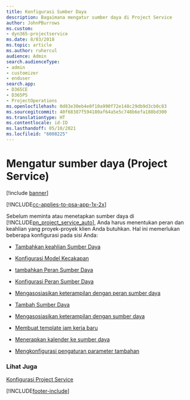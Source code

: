 ```yaml
---
title: Konfigurasi Sumber Daya
description: Bagaimana mengatur sumber daya di Project Service
author: JohnPBurrows
ms.custom:
- dyn365-projectservice
ms.date: 8/03/2018
ms.topic: article
ms.author: ruhercul
audience: Admin
search.audienceType:
- admin
- customizer
- enduser
search.app:
- D365CE
- D365PS
- ProjectOperations
ms.openlocfilehash: 0d83e30eb4e0f10a990f72e148c29db9d3cb0c83
ms.sourcegitcommit: 40f68387f594180af64a5e5c748b6efa188bd300
ms.translationtype: HT
ms.contentlocale: id-ID
ms.lasthandoff: 05/10/2021
ms.locfileid: "6008225"
---
```

# <a name="set-up-resources-project-service"></a>Mengatur sumber daya (Project Service)

[!include [banner](../includes/psa-now-project-operations.md)]

[!INCLUDE[cc-applies-to-psa-app-1x-2x](../includes/cc-applies-to-psa-app-1x-2x.md)]

Sebelum meminta atau menetapkan sumber daya di [!INCLUDE[pn_project_service_auto](../includes/pn-project-service-auto.md)], Anda harus menentukan peran dan keahlian yang proyek-proyek klien Anda butuhkan. Hal ini memerlukan beberapa konfigurasi pada sisi Anda:  
  
-   [Tambahkan keahlian Sumber Daya](../psa/add-resource-skills.md)  
  
-   [Konfigurasi Model Kecakapan](../psa/set-up-proficiency-models.md)  
  
-   [tambahkan Peran Sumber Daya](../psa/add-resource-roles.md)  
  
-   [Konfigurasi Peran Sumber Daya](../psa/configure-resource-roles.md)  
  
-   [Mengasosiasikan keterampilan dengan peran sumber daya](../psa/associate-skills-with-resource-roles.md)  
  
-   [Tambah Sumber Daya](../psa/add-resources.md)  
  
-   [Mengasosiasikan keterampilan dengan sumber daya](../psa/associate-skills-with-resources.md)  
  
-   [Membuat template jam kerja baru](../psa/create-work-hours-template.md)  
  
-   [Menerapkan kalender ke sumber daya](../psa/apply-calendar-resource.md)  
  
-   [Mengkonfigurasi pengaturan parameter tambahan](../psa/configure-additional-parameters-settings.md)  
  
### <a name="see-also"></a>Lihat Juga  
 [Konfigurasi Project Service](../psa/configure.md)


[!INCLUDE[footer-include](../includes/footer-banner.md)]